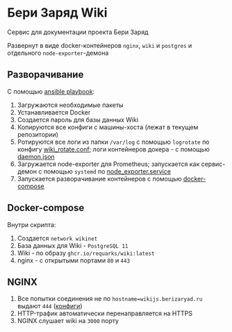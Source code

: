 # Бери Заряд Wiki

 Сервис для документации проекта Бери Заряд
 
 Развернут в виде docker-контейнеров `nginx`, `wiki` и `postgres` и отдельного `node-exporter`-демона

 ## Разворачивание

 С помощью [ansible playbook](wikijs.yaml):

 1. Загружаются необходимые пакеты
 2. Устанавливается Docker
 3. Создается пароль для базы данных Wiki
 4. Копируются все конфиги с машины-хоста (лежат в текущем репозитории)
 5. Ротируются все логи из папки `/var/log` с помощью `logrotate` по конфигу [wiki_rotate.conf](https://gitlab.com/berizaryad_project/devops/wiki.js/-/blob/master/configs/wiki_rotate.conf); логи контейнеров докера - с помощью [daemon.json](https://gitlab.com/berizaryad_project/devops/wiki.js/-/blob/master/configs/daemon.json)
 6. Загружается node-exporter для Prometheus; запускается как сервис-демон с помощью `systemd` по [node_exporter.service](https://gitlab.com/berizaryad_project/devops/wiki.js/-/blob/master/configs/node_exporter.service)
 7. Запускается разворачивание контейнеров с помощью [docker-compose](https://gitlab.com/berizaryad_project/devops/wiki.js/-/blob/master/configs/docker-compose.yml)

## Docker-compose

Внутри скрипта:

1. Создается `network wikinet`
2. База данных для Wiki - `PostgreSQL 11`
3. Wiki - по образу `ghcr.io/requarks/wiki:latest`
4. nginx - с открытыми портами `80` и `443`

## NGINX

1. Все попытки соединения не по `hostname=wikijs.berizaryad.ru` выдают `444` ([конфиги](https://gitlab.com/berizaryad_project/devops/wiki.js/-/tree/master/configs/nginx))
2. HTTP-трафик автоматически перенаправляется на HTTPS
3. NGINX слушает wiki на `3000` порту
